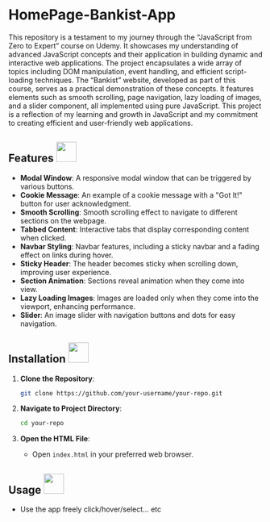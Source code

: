 # HomePage-Bankist-App
This repository is a testament to my journey through the “JavaScript from Zero to Expert” course on Udemy. It showcases my understanding of advanced JavaScript concepts and their application in building dynamic and interactive web applications. The project encapsulates a wide array of topics including DOM manipulation, event handling, and efficient script-loading techniques. The “Bankist” website, developed as part of this course, serves as a practical demonstration of these concepts. It features elements such as smooth scrolling, page navigation, lazy loading of images, and a slider component, all implemented using pure JavaScript. This project is a reflection of my learning and growth in JavaScript and my commitment to creating efficient and user-friendly web applications.

## Features <img src="https://github.com/MotasemNabeelAli/Palestine_Martyrs_Organizer/assets/97013908/7fc60202-2d63-443c-acbc-621634d0952e" width="40">

- **Modal Window**: A responsive modal window that can be triggered by various buttons.
- **Cookie Message**: An example of a cookie message with a "Got It!" button for user acknowledgment.
- **Smooth Scrolling**: Smooth scrolling effect to navigate to different sections on the webpage.
- **Tabbed Content**: Interactive tabs that display corresponding content when clicked.
- **Navbar Styling**: Navbar features, including a sticky navbar and a fading effect on links during hover.
- **Sticky Header**: The header becomes sticky when scrolling down, improving user experience.
- **Section Animation**: Sections reveal animation when they come into view.
- **Lazy Loading Images**: Images are loaded only when they come into the viewport, enhancing performance.
- **Slider**: An image slider with navigation buttons and dots for easy navigation.

## Installation <img src="https://github.com/MotasemNabeelAli/Palestine_Martyrs_Organizer/assets/97013908/2899a7a2-b3e8-4695-91aa-0c8b722cc87f" width="40">

1. **Clone the Repository**: 
    ```bash
    git clone https://github.com/your-username/your-repo.git
    ```

2. **Navigate to Project Directory**:
    ```bash
    cd your-repo
    ```

3. **Open the HTML File**:
    - Open `index.html` in your preferred web browser.

## Usage <img src="https://github.com/MotasemNabeelAli/Palestine_Martyrs_Organizer/assets/97013908/249180b1-fb2d-461f-94ca-aeb5ecbb21b6" width="40">

- Use the app freely click/hover/select... etc

